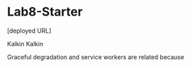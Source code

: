 # Lab8-Starter

[deployed URL]

Kalkin Kalkin

Graceful degradation and service workers are related because 